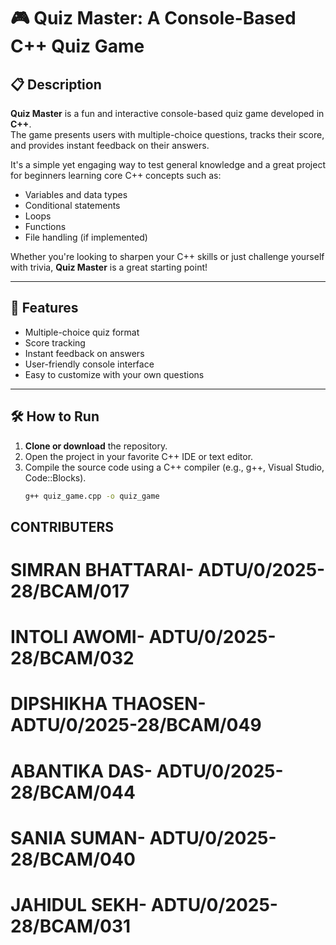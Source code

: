 # 🎮 Quiz Master: A Console-Based C++ Quiz Game

## 📋 Description

**Quiz Master** is a fun and interactive console-based quiz game developed in **C++**.  
The game presents users with multiple-choice questions, tracks their score, and provides instant feedback on their answers.

It's a simple yet engaging way to test general knowledge and a great project for beginners learning core C++ concepts such as:

- Variables and data types
- Conditional statements
- Loops
- Functions
- File handling (if implemented)

Whether you're looking to sharpen your C++ skills or just challenge yourself with trivia, **Quiz Master** is a great starting point!

---

## 🚀 Features

- Multiple-choice quiz format
- Score tracking
- Instant feedback on answers
- User-friendly console interface
- Easy to customize with your own questions

---

## 🛠️ How to Run

1. **Clone or download** the repository.
2. Open the project in your favorite C++ IDE or text editor.
3. Compile the source code using a C++ compiler (e.g., g++, Visual Studio, Code::Blocks).
   ```bash
   g++ quiz_game.cpp -o quiz_game
   
## CONTRIBUTERS

#  SIMRAN BHATTARAI- ADTU/0/2025-28/BCAM/017
# INTOLI AWOMI- ADTU/0/2025-28/BCAM/032
# DIPSHIKHA THAOSEN- ADTU/0/2025-28/BCAM/049
# ABANTIKA DAS- ADTU/0/2025-28/BCAM/044
# SANIA SUMAN- ADTU/0/2025-28/BCAM/040
# JAHIDUL SEKH- ADTU/0/2025-28/BCAM/031

